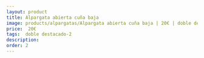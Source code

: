 ```yaml
---
layout: product
title: Alpargata abierta cuña baja 
image: products/alpargatas/Alpargata abierta cuña baja | 20€ | doble destacado-2.jpeg
price:  20€ 
tags:  doble destacado-2
description: 
order: 2
---
```

